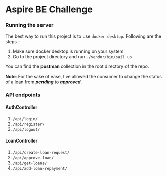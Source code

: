 # Aspire BE Challenge

### Running the server

The best way to run this project is to use `docker desktop`. Following are the steps -

1. Make sure docker desktop is running on your system
2. Go to the project directory and run `./vendor/bin/sail up`


You can find the **postman** collection in the root directory of the repo.

**Note**: For the sake of ease, I've allowed the consumer to change the status of a loan from _**pending**_ to _**approved**_. 

### API endpoints

#### AuthController
1. `/api/login/`
2. `/api/register/`
3. `/api/logout/`

#### LoanController
1. `/api/create-loan-request/`
2. `/api/approve-loan/`
3. `/api/get-loans/`
4. `/api/add-loan-repayment/`
